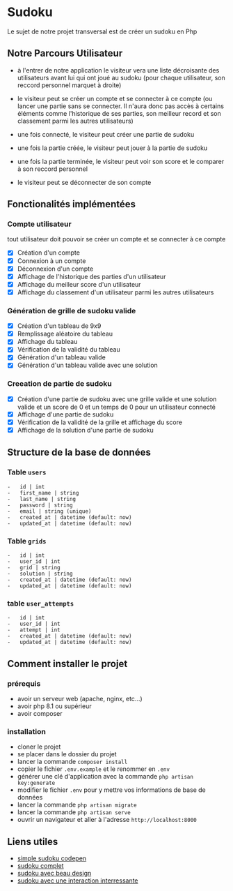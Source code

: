 # Sudoku

Le sujet de notre projet transversal est de créer un sudoku en Php

## Notre Parcours Utilisateur

-   à l'entrer de notre application le visiteur vera une liste décroisante des utilisateurs avant lui qui ont joué au sudoku (pour chaque utilisateur, son reccord personnel marquet à droite)

-   le visiteur peut se créer un compte et se connecter à ce compte (ou lancer une partie sans se connecter. Il n'aura donc pas accès à certains éléments comme l'historique de ses parties, son meilleur record et son classement parmi les autres utilisateurs)

-   une fois connecté, le visiteur peut créer une partie de sudoku

-   une fois la partie créée, le visiteur peut jouer à la partie de sudoku

-   une fois la partie terminée, le visiteur peut voir son score et le comparer à son reccord personnel

-   le visiteur peut se déconnecter de son compte

## Fonctionalités implémentées

### Compte utilisateur

tout utilisateur doit pouvoir se créer un compte et se connecter à ce compte

-   [x] Création d'un compte
-   [x] Connexion à un compte
-   [x] Déconnexion d'un compte
-   [x] Affichage de l'historique des parties d'un utilisateur
-   [x] Affichage du meilleur score d'un utilisateur
-   [x] Affichage du classement d'un utilisateur parmi les autres utilisateurs

### Génération de grille de sudoku valide

-   [x] Création d'un tableau de 9x9
-   [x] Remplissage aléatoire du tableau
-   [x] Affichage du tableau
-   [x] Vérification de la validité du tableau
-   [x] Génération d'un tableau valide
-   [x] Génération d'un tableau valide avec une solution

### Creeation de partie de sudoku

-   [x] Création d'une partie de sudoku avec une grille valide et une solution valide et un score de 0 et un temps de 0 pour un utilisateur connecté
-   [x] Affichage d'une partie de sudoku
-   [x] Vérification de la validité de la grille et affichage du score
-   [x] Affichage de la solution d'une partie de sudoku

## Structure de la base de données

### Table `users`

    -   id | int
    -   first_name | string
    -   last_name | string
    -   password | string
    -   email | string (unique)
    -   created_at | datetime (default: now)
    -   updated_at | datetime (default: now)

### Table `grids`

    -   id | int
    -   user_id | int
    -   grid | string
    -   solution | string
    -   created_at | datetime (default: now)
    -   updated_at | datetime (default: now)

### table `user_attempts`

    -   id | int
    -   user_id | int
    -   attempt | int
    -   created_at | datetime (default: now)
    -   updated_at | datetime (default: now)

## Comment installer le projet

### prérequis

-   avoir un serveur web (apache, nginx, etc...)
-   avoir php 8.1 ou supérieur
-   avoir composer

### installation

-   cloner le projet
-   se placer dans le dossier du projet
-   lancer la commande `composer install`
-   copier le fichier `.env.example` et le renommer en `.env`
-   générer une clé d'application avec la commande `php artisan key:generate`
-   modifier le fichier `.env` pour y mettre vos informations de base de données
-   lancer la commande `php artisan migrate`
-   lancer la commande `php artisan serve`
-   ouvrir un navigateur et aller à l'adresse `http://localhost:8000`

## Liens utiles

-   [simple sudoku codepen](https://codepen.io/CYass/pen/qwjbRr)
-   [sudoku complet](https://codepen.io/gerrardcss/details/rNGLRdp)
-   [sudoku avec beau design](https://codepen.io/flavio_amaral/pen/oNGPqEN)
-   [sudoku avec une interaction interressante](https://codepen.io/dovid1234/pen/PZbmMx)

